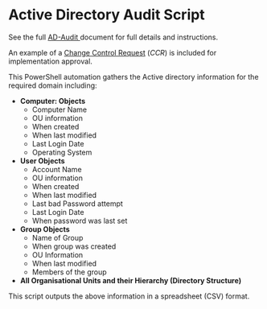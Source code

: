 # Active Directory Audit Script

See the full [AD-Audit ](README-AD-Audit.md) document for full details and instructions.

An example of a [Change Control Request](example-CCR.pdf) (_CCR_) is included for implementation approval.

This PowerShell automation gathers the Active directory information for the required domain including:

- **Computer: Objects**
  - Computer Name
  - OU information
  - When created
  - When last modified
  - Last Login Date
  - Operating System
- **User Objects**
  - Account Name
  - OU information
  - When created
  - When last modified
  - Last bad Password attempt
  - Last Login Date
  - When password was last set
- **Group Objects**
  - Name of Group
  - When group was created
  - OU Information
  - When last modified
  - Members of the group
- **All Organisational Units and their Hierarchy (Directory Structure)**

This script outputs the above information in a spreadsheet (CSV) format.
